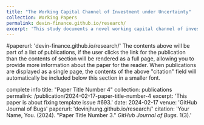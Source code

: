 ```yaml
---
title: "The Working Capital Channel of Investment under Uncertainty"
collection: Working Papers
permalink: devin-finance.github.io/research/
excerpt: 'This study documents a novel working capital channel of investment under uncertainty, wherein uncertainty affects investment not through adjustment costs or irreversibility but through working capital and cash flows. The uncertainty comes from a prevalent supply chain phenomenon known as the bullwhip effect, where demand volatility is amplified upstream along the supply chain from retailers to raw materials suppliers.'
---
```


#paperurl: 'devin-finance.github.io/research/'
The contents above will be part of a list of publications, if the user clicks the link for the publication than the contents of section will be rendered as a full page, allowing you to provide more information about the paper for the reader. When publications are displayed as a single page, the contents of the above "citation" field will automatically be included below this section in a smaller font.

complete info
title: "Paper Title Number 4"
collection: publications
permalink: /publication/2024-02-17-paper-title-number-4
excerpt: 'This paper is about fixing template issue #693.'
date: 2024-02-17
venue: 'GitHub Journal of Bugs'
paperurl: 'devinjhung.github.io/research/'
citation: 'Your Name, You. (2024). &quot;Paper Title Number 3.&quot; <i>GitHub Journal of Bugs</i>. 1(3).'
